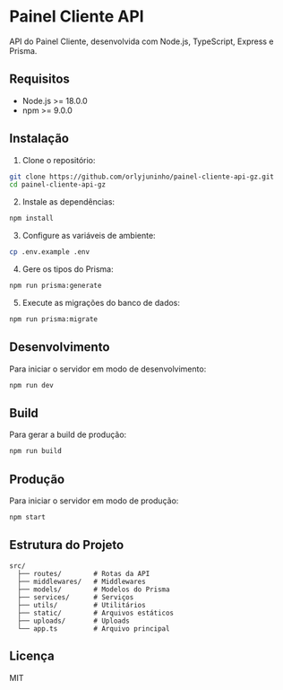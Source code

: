 # Painel Cliente API

API do Painel Cliente, desenvolvida com Node.js, TypeScript, Express e Prisma.

## Requisitos

- Node.js >= 18.0.0
- npm >= 9.0.0

## Instalação

1. Clone o repositório:
```bash
git clone https://github.com/orlyjuninho/painel-cliente-api-gz.git
cd painel-cliente-api-gz
```

2. Instale as dependências:
```bash
npm install
```

3. Configure as variáveis de ambiente:
```bash
cp .env.example .env
```

4. Gere os tipos do Prisma:
```bash
npm run prisma:generate
```

5. Execute as migrações do banco de dados:
```bash
npm run prisma:migrate
```

## Desenvolvimento

Para iniciar o servidor em modo de desenvolvimento:

```bash
npm run dev
```

## Build

Para gerar a build de produção:

```bash
npm run build
```

## Produção

Para iniciar o servidor em modo de produção:

```bash
npm start
```

## Estrutura do Projeto

```
src/
  ├── routes/        # Rotas da API
  ├── middlewares/   # Middlewares
  ├── models/        # Modelos do Prisma
  ├── services/      # Serviços
  ├── utils/         # Utilitários
  ├── static/        # Arquivos estáticos
  ├── uploads/       # Uploads
  └── app.ts         # Arquivo principal
```

## Licença

MIT 